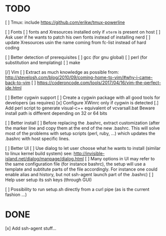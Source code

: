 TODO
====
[ ] Tmux: include https://github.com/erikw/tmux-powerline

[ ] Fonts
  [ ] fonts and Xresources installed only if `xterm` is present on host
  [ ] Ask user if he wants to patch his own fonts instead of installing nerd
  [ ] update Xresources usin the name coming from fc-list instead of hard coding

[ ] Better detection of prerequisites
  [ ] gcc (for gnu global)
  [ ] perl (for substitution and templating)
  [ ] make

[/] Vim
  [ ] Extract as much knowledge as possible from:
  http://stevelosh.com/blog/2010/09/coming-home-to-vim/#why-i-came-back-to-vim
  [ ] https://coderoncode.com/tools/2017/04/16/vim-the-perfect-ide.html

[ ] Better cygwin support
  [ ] Create a cygwin package with all good tools for developers (as requires)
  [x] Configure XWinrc only if cygwin is detected
  [.] Add perl script to generate visual-c++ equivalent of vcvarsall.bat
      Beware install path is different depending on 32 or 64 bits

[ ] Better install
  [ ] Before replacing the .bashrc, extract customization (after the marker line
      and copy them at the end of the new .bashrc.
      This will solve most of the problems with setup scripts (perl, ruby, ...)
      which updates the .bashrc with host specific lines.

[ ] Better UI
  [ ] Use dialog to let user choose what he wants to install (similar to linux
      kernel build system)
      see: http://invisible-island.net/dialog/manpage/dialog.html
  [ ] Many options in UI may refer to the same configuration file (for
      instance bashrc), the setup will use a template and subtitute parts of
      the file accordingly. For instance one could enable alias and history,
      but not ssh-agent launch part of the .bashrc)
  [ ] Help user setup its ssh keys (through GUI)

[ ] Possibility to run setup.sh directly from a curl pipe (as is the current
   fashion ...)

DONE
====
[x] Add ssh-agent stuff...
